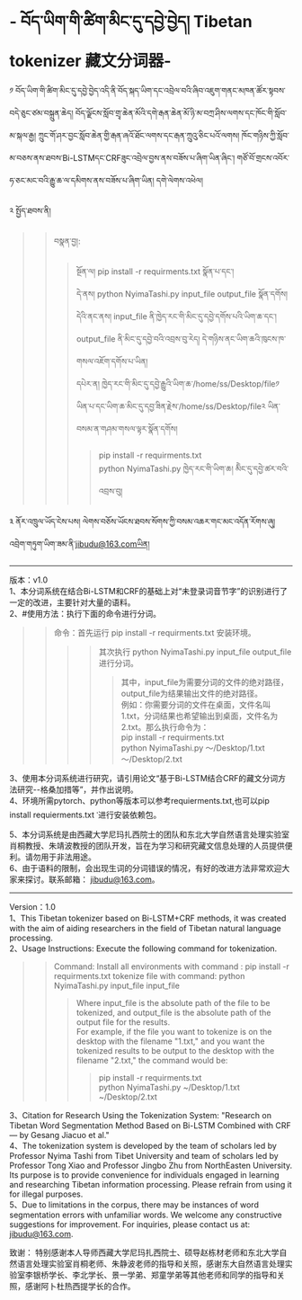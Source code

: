# - བོད་ཡིག་གི་ཚིག་མིང་དུ་དབྱེ་བྱེད། Tibetan tokenizer 藏文分词器-
༡ བོད་ཡིག་གི་ཚིག་མིང་དུ་དབྱེ་བྱེད་འདི་ནི་བོད་སྐད་ཡིག་དང་འབྲེལ་བའི་ཞིབ་འཇུག་གནང་མཁན་ཚོར་སྟབས་བདེ་ཅུང་ཙམ་བསྐྲུན་ཆེད། བོད་ལྗོངས་སློབ་གྲྭ་ཆེན་མོའི་དགེ་རྒན་ཆེན་མོ་ཉི་མ་བཀྲ་ཤིས་ལགས་དང་ཁོང་གི་སློབ་མ་སྐལ་རྒྱ། ཀྲུང་གོ་ཤར་བྱང་སློབ་ཆེན་གྱི་རྒན་ཞའོ་ཐོང་ལགས་དང་རྒན་ཀྲུའུ་ཅིང་པའོ་ལགས། ཁོང་གཉིས་ཀྱི་སློབ་མ་བཅས་ནས་ཐབས་Bi-LSTMདང་CRFཟུང་འབྲེལ་བྱས་ནས་བཟོས་པ་ཞིག་ཡིན་ཞིང་། གཙོ་བོ་གྲངས་འབོར་ཧ་ཅང་མང་བའི་རྒྱུ་ཆ་ལ་དམིགས་ནས་བཟོས་པ་ཞིག་ཡིན། དགེ་ལེགས་འཕེལ།

༢ སྤྱོད་ཐབས་ནི།   
>>བསྣན་བྱ།:
>>>སྔོན་ལ། pip install -r requirments.txt སྣོན་པ་དང་།   
>>>དེ་ནས། python  NyimaTashi.py  input_file  output_file  སྣོན་དགོས།  
>>>དེའི་ནང་ནས། input_file ནི་ཁྱེད་རང་གི་མིང་དུ་དབྱེ་དགོས་པའི་ཡིག་ཆ་དང་། output_file ནི་མིང་དུ་དབྱེ་བའི་འབྲས་བུ་རེད། དེ་གཉིས་ནང་ཡིག་ཆའི་ཁུངས་ཁ་གསལ་འཇོག་དགོས་པ་ཡིན།  
>>>དཔེར་ན། ཁྱེད་རང་གི་མིང་དུ་དབྱེ་རྒྱུའི་ཡིག་ཆ་/home/ss/Desktop/file༡ ཡིན་པ་དང་ཡིག་ཆ་མིང་དུ་དབྱ་ཟིན་རྗེས་/home/ss/Desktop/file༢ ཡིན་བསམ་ན་གཤམ་གསལ་ལྟར་སྣོན་དགོས།   
>>>>pip install -r requirments.txt  
>>>>python  NyimaTashi.py ཁྱེད་རང་གི་ཡིག་ཆ། མིེང་དུ་དབྱེ་ཚར་བའི་འབྲས་བུ།   

༣ ནོར་འཁྲུལ་ཡོད་ངེས་པས། ལེགས་བཅོས་ཡོངས་ཐབས་སོགས་ཀྱི་བསམ་འཆར་གང་མང་འདོན་རོགས་ཞུ། འབྲེག་གཏུག་ཡིག་ཟམ་ནི་jibudu@163.comཡིན།  


   ******
     
版本：v1.0  
1、本分词系统在结合Bi-LSTM和CRF的基础上对“未登录词音节字”的识别进行了一定的改进，主要针对大量的语料。  
2、#使用方法：执行下面的命令进行分词。
>>命令：首先运行 pip install -r requirments.txt 安装环境。
>>>> 其次执行 python NyimaTashi.py input_file output_file 进行分词。
>>>>> 其中，input_file为需要分词的文件的绝对路径，output_file为结果输出文件的绝对路径。  
>>例如：你需要分词的文件在桌面，文件名叫1.txt，分词结果也希望输出到桌面，文件名为2.txt。那么执行命令为：    
>>>>pip install -r requirments.txt  
>>>>python NyimaTashi.py ～/Desktop/1.txt ～/Desktop/2.txt

3、使用本分词系统进行研究，请引用论文“基于Bi-LSTM结合CRF的藏文分词方法研究--格桑加措等”，并作出说明。  
4、环境所需pytorch、python等版本可以参考requierments.txt,也可以pip install requierments.txt ་进行安装依赖包。  
5、本分词系统是由西藏大学尼玛扎西院士的团队和东北大学自然语言处理实验室肖桐教授、朱靖波教授的团队开发，旨在为学习和研究藏文信息处理的人员提供便利。请勿用于非法用途。  
6、由于语料的限制，会出现生词的分词错误的情况，有好的改进方法非常欢迎大家来探讨。联系邮箱： jibudu@163.com。  
 

  ******
    
Version：1.0   
1、This Tibetan tokenizer based on Bi-LSTM+CRF methods, it was created with the aim of aiding researchers in the field of Tibetan natural language processing.   
2、Usage Instructions: Execute the following command for tokenization.   
>>Command: 
Install all environments with command : pip install -r requirments.txt
tokenize file with command: python NyimaTashi.py input_file input_file     
>>>Where input_file is the absolute path of the file to be tokenized, and output_file is the absolute path of the output file for the results.  
>>>For example, if the file you want to tokenize is on the desktop with the filename "1.txt," and you want the tokenized results to be output to the desktop with the filename "2.txt," the command would be:      
>>>>pip install -r requirments.txt  
>>>>python NyimaTashi.py ~/Desktop/1.txt ~/Desktop/2.txt
  
3、Citation for Research Using the Tokenization System: "Research on Tibetan Word Segmentation Method Based on Bi-LSTM Combined with CRF — by Gesang Jiacuo et al."  
4、The tokenization system is developed by the team of scholars led by Professor Nyima Tashi from Tibet University and team of scholars led by Professor Tong Xiao and Professor Jingbo Zhu from NorthEasten University. Its purpose is to provide convenience for individuals engaged in learning and researching Tibetan information processing. Please refrain from using it for illegal purposes.  
5、Due to limitations in the corpus, there may be instances of word segmentation errors with unfamiliar words. We welcome any constructive suggestions for improvement. For inquiries, please contact us at: jibudu@163.com.  

致谢：
特别感谢本人导师西藏大学尼玛扎西院士、硕导赵栋材老师和东北大学自然语言处理实验室肖桐老师、朱静波老师的指导和关照，感谢东大自然语言处理实验室李银桥学长、李北学长、景一学弟、郑童学弟等其他老师和同学的指导和关照，感谢阿卜杜热西提学长的合作。
